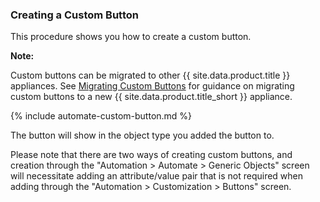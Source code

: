 ### Creating a Custom Button

This procedure shows you how to create a custom button.

**Note:**

Custom buttons can be migrated to other {{ site.data.product.title }} appliances. See
[Migrating Custom Buttons](#export-import-custom-button) for guidance on migrating custom buttons to a new {{ site.data.product.title_short }} appliance.

{% include automate-custom-button.md %}

The button will show in the object type you added the button to.

Please note that there are two ways of creating custom buttons, and creation through the "Automation > Automate > Generic Objects" screen will necessitate adding an attribute/value pair that is not required when adding through the "Automation > Customization > Buttons" screen.
